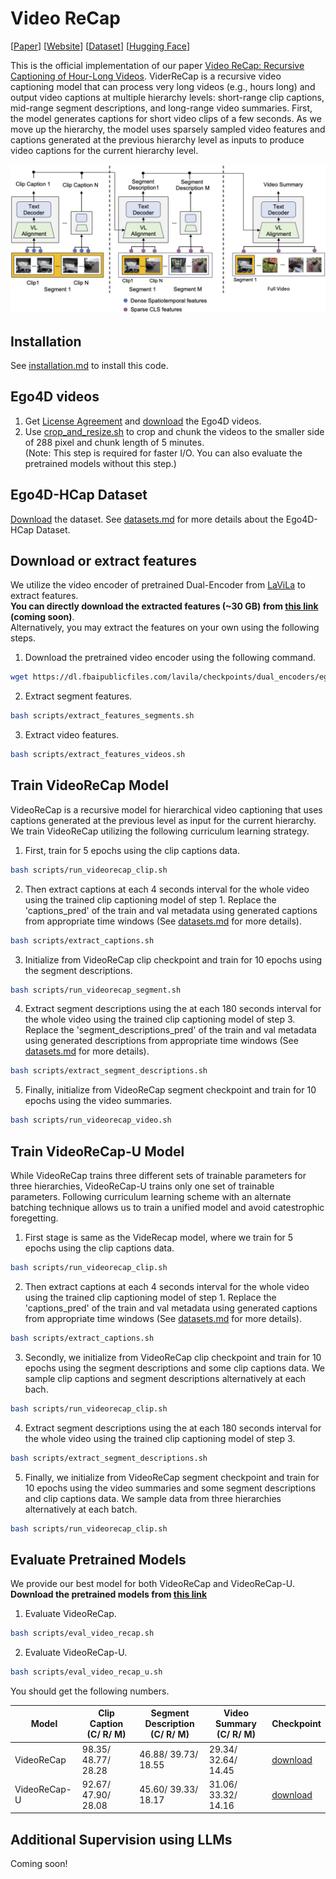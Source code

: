 # Video ReCap

[[Paper](https://arxiv.org/abs/2402.13250)]  [[Website](https://sites.google.com/view/vidrecap)] [[Dataset](https://drive.google.com/drive/folders/14cMn3iqVw_FdH_JUjXDTZNG8e6m0FbnC?usp=share_link)] [[Hugging Face](https://huggingface.co/papers/2402.13250)]

This is the official implementation of our paper [Video ReCap: Recursive Captioning of Hour-Long Videos](link). ViderReCap is a recursive video captioning model that can process very long videos (e.g., hours long) and output video captions at multiple hierarchy levels: short-range clip captions, mid-range segment descriptions, and long-range video summaries. First, the model generates captions for short video clips of a few seconds. As we move up the hierarchy, the model uses sparsely sampled video features and captions generated at the previous hierarchy level as inputs to produce video captions for the current hierarchy level.

<img src="assets/framework.png"> 

## Installation
See [installation.md](installation.md) to install this code.

## Ego4D videos
1. Get [License Agreement](https://ego4d-data.org/docs/start-here/#cli-download) and [download](https://github.com/facebookresearch/Ego4d/blob/main/ego4d/cli/README.md) the Ego4D videos. 
2. Use [crop_and_resize.sh](scripts/crop_and_resize.sh) to crop and chunk the videos to the smaller side of 288 pixel and chunk length of 5 minutes. \
(Note: This step is required for faster I/O. You can also evaluate the pretrained models without this step.)

## Ego4D-HCap Dataset
[Download](https://drive.google.com/drive/folders/14cMn3iqVw_FdH_JUjXDTZNG8e6m0FbnC?usp=share_link) the dataset. See [datasets.md](datasets.md) for more details about the Ego4D-HCap Dataset.

## Download or extract features
We utilize the video encoder of pretrained Dual-Encoder from [LaViLa](https://github.com/facebookresearch/LaViLa/blob/main/docs/MODEL_ZOO.md) to extract features. \
**You can directly download the extracted features (~30 GB) from [this link](https://drive.google.com/drive/folders/1vxslxr-la8acGhb0lN4y2qlE6JaKK8X9?usp=sharing) (coming soon)**. \
Alternatively, you may extract the features on your own using the following steps.

1. Download the pretrained video encoder using the following command.
```bash
wget https://dl.fbaipublicfiles.com/lavila/checkpoints/dual_encoders/ego4d/clip_openai_timesformer_base.baseline.ep_0003.pth
```
2. Extract segment features.
```bash
bash scripts/extract_features_segments.sh
```
3. Extract video features.
```bash
bash scripts/extract_features_videos.sh
```

## Train VideoReCap Model

VideoReCap is a recursive model for hierarchical video captioning that uses captions generated at the previous level as input for the current hierarchy. We train VideoReCap utilizing the following curriculum learning strategy.

1. First, train for 5 epochs using the clip captions data.
```bash
bash scripts/run_videorecap_clip.sh
```
2. Then extract captions at each 4 seconds interval for the whole video using the trained clip captioning model of step 1. Replace the 'captions_pred' of the train and val metadata using generated captions from appropriate time windows (See [datasets.md](datasets.md) for more details).
```bash
bash scripts/extract_captions.sh
```
3. Initialize from VideoReCap clip checkpoint and train for 10 epochs using the segment descriptions.
```bash
bash scripts/run_videorecap_segment.sh
```
4. Extract segment descriptions using the at each 180 seconds interval for the whole video using the trained clip captioning model of step 3. Replace the 'segment_descriptions_pred' of the train and val metadata using generated descriptions from appropriate time windows (See [datasets.md](datasets.md) for more details).
```bash
bash scripts/extract_segment_descriptions.sh
```
5. Finally, initialize from VideoReCap segment checkpoint and train for 10 epochs using the video summaries.
```bash
bash scripts/run_videorecap_video.sh
```

## Train VideoReCap-U Model

While VideoReCap trains three different sets of trainable parameters for three hierarchies, VideoReCap-U trains only one set of trainable parameters. Following curriculum learning scheme with an alternate batching technique allows us to train a unified model and avoid catestrophic foregetting.

1. First stage is same as the VideRecap model, where we train for 5 epochs using the clip captions data.
```bash
bash scripts/run_videorecap_clip.sh
```
2. Then extract captions at each 4 seconds interval for the whole video using the trained clip captioning model of step 1. Replace the 'captions_pred' of the train and val metadata using generated captions from appropriate time windows (See [datasets.md](datasets.md) for more details).
```bash
bash scripts/extract_captions.sh
```
3. Secondly, we initialize from VideoReCap clip checkpoint and train for 10 epochs using the segment descriptions and some clip captions data. We sample clip captions and segment descriptions alternatively at each bach. 
```bash
bash scripts/run_videorecap_clip.sh
```
4. Extract segment descriptions using the at each 180 seconds interval for the whole video using the trained clip captioning model of step 3. 
```bash
bash scripts/extract_segment_descriptions.sh
```
5. Finally, we initialize from VideoReCap segment checkpoint and train for 10 epochs using the video summaries and some segment descriptions and clip captions data. We sample data from three hierarchies alternatively at each batch.
```bash
bash scripts/run_videorecap_clip.sh
```

## Evaluate Pretrained Models

We provide our best model for both VideoReCap and VideoReCap-U. \
**Download the pretrained models from [this link](https://drive.google.com/drive/folders/1q-A3YYB1VaZ9JQqe49UwVja-f-r6HJZJ?usp=sharing)**
1. Evaluate VideoReCap.
```bash
bash scripts/eval_video_recap.sh
```
2. Evaluate VideoReCap-U.
```bash
bash scripts/eval_video_recap_u.sh
```

You should get the following numbers.

| Model | Clip Caption<br>(C/ R/ M) | Segment Description<br>(C/ R/ M) | Video Summary<br>(C/ R/ M) | Checkpoint |
| --- | --- | --- | --- | --- |
VideoReCap | 98.35/ 48.77/ 28.28 | 46.88/ 39.73/ 18.55 | 29.34/ 32.64/ 14.45 | [download](https://drive.google.com/drive/folders/1KlIbqhZ2lfngs0hc32zK2nnMVquYfzaC?usp=sharing)
VideoReCap-U | 92.67/ 47.90/ 28.08 | 45.60/ 39.33/ 18.17 | 31.06/ 33.32/ 14.16 | [download](https://drive.google.com/file/d/1vWQIgxp0m2j32Z8MqspEuK_UM63gNVLo/view?usp=sharing)

## Additional Supervision using LLMs

Coming soon!
